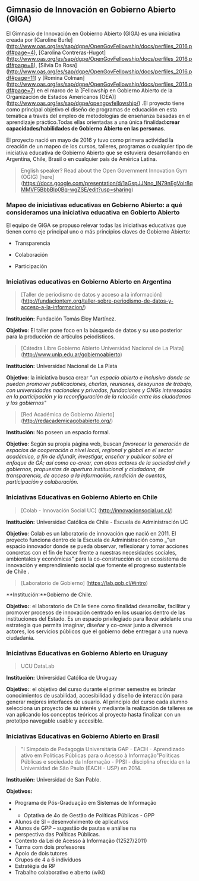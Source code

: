 ## Gimnasio de Innovación en Gobierno Abierto (GIGA)


El Gimnasio de Innovación en Gobierno Abierto (GIGA) es una iniciativa creada por [Caroline Burle] (http://www.oas.org/es/sap/dgpe/OpenGovFellowship/docs/perfiles_2016.pdf#page=4), [Carolina Contreras-Hugot] (http://www.oas.org/es/sap/dgpe/OpenGovFellowship/docs/perfiles_2016.pdf#page=8), [Silvia Da Rosa] (http://www.oas.org/es/sap/dgpe/OpenGovFellowship/docs/perfiles_2016.pdf#page=11) y [Romina Colman] (http://www.oas.org/es/sap/dgpe/OpenGovFellowship/docs/perfiles_2016.pdf#page=7) en el marco de la [Fellowship en Gobierno Abierto de la Organización de Estados Americanos (OEA)] (http://www.oas.org/es/sap/dgpe/opengovfellowship/) .El proyecto tiene como principal objetivo el diseño de programas de educación en esta temática  a través del empleo de metodologías de enseñanza basadas en el aprendizaje práctico.Todas ellas orientadas a una única finalidad:**crear capacidades/habilidades de Gobierno Abierto en las personas**.

El proyecto nació en mayo de 2016 y tuvo como primera actividad la creación de un mapeo de los cursos, talleres, programas o cualquier tipo de iniciativa educativa de Gobierno Abierto que se estuviera desarrollando en Argentina, Chile, Brasil o en cualquier país de América Latina.

> English speaker? Read about the Open Government Innovation Gym (OGIG) [here] (https://docs.google.com/presentation/d/1aGspJJNno_lN79nEgVolr8qMMVF5BbbBlp0Bq-wgZSE/edit?usp=sharing)

### Mapeo de iniciativas educativas en Gobierno Abierto: a qué consideramos una iniciativa educativa en Gobierto Abierto


El equipo de GIGA se propuso relevar todas las iniciativas educativas que tienen como eje principal uno o más principios claves de Gobierno Abierto:

* Transparencia


* Colaboración


* Participación


### Iniciativas educativas en Gobierno Abierto en Argentina


> [Taller de periodismo de datos y acceso a la información] (http://fundaciontem.org/taller-sobre-periodismo-de-datos-y-acceso-a-la-informacion/)

**Institución:** Fundación Tomás Eloy Martínez.

**Objetivo**: El taller pone foco en la búsqueda de datos y su uso posterior para la producción de artículos peiodísticos.



>  [Cátedra Libre Gobierno Abierto Universidad Nacional de La Plata] (http://www.unlp.edu.ar/gobiernoabierto)

**Institución:** Universidad Nacional de La Plata

**Objetivo**: la iniciativa busca crear _"un espacio abierto e inclusivo donde se puedan promover publicaciones, charlas, reuniones, desayunos de trabajo, con universidades nacionales y privadas, fundaciones y ONGs interesadas en la participación y la reconfiguración de la relación entre los ciudadanos y los gobiernos"_


> [Red Académica de Gobierno Abierto] (http://redacademicagobabierto.org/)


**Institución:** No poseen un espacio formal.


**Objetivo**: Según su propia página web, buscan _favorecer la generación de espacios de cooperación a nivel local, regional y global en el sector académico, a fin de difundir, investigar, enseñar y publicar sobre el enfoque de GA; así como co-crear, con otros actores de la sociedad civil y gobiernos, propuestas de apertura institucional y ciudadana, de transparencia, de acceso a la información, rendición de cuentas, participación y colaboración._



### Iniciativas Educativas en Gobierno Abierto en Chile



> [Colab - Innovación Social UC] (http://innovacionsocial.uc.cl/)

**Institución:** Universidad Católica de Chile - Escuela de Administración UC


**Objetivo**: Colab es un laboratorio de innovación que nació en 2011. El proyecto funciona dentro de la Escuela de Administración como _"un espacio innovador donde se pueda observar, reflexionar y tomar acciones concretas con el fin de hacer frente a nuestras necesidades sociales, ambientales y económicas" para la co-construcción de un ecosistema de innovación y emprendimiento social que fomente el progreso sustentable de Chile .



> [Laboratorio de Gobierno] (https://lab.gob.cl/#intro)

**Institución:**Gobierno de Chile.


**Objetivo:**: el laboratorio de Chile tiene como finalidad desarrollar, facilitar y promover procesos de innovación centrado en los usuarios dentro de las instituciones del Estado.
Es un espacio privilegiado para llevar adelante una estrategia que permita imaginar, diseñar y co-crear junto a diversos actores, los servicios públicos que el gobierno debe entregar a una nueva ciudadanía. 



### Iniciativas Educativas en Gobierno Abierto en Uruguay


> UCU DataLab

**Institución:** Universidad Católica de Uruguay


**Objetivo:**: el objetivo del curso durante el primer semestre es brindar conocimientos de usabilidad, accesibilidad y diseño de interacción para generar mejores interfaces de usuario. Al principio del curso cada alumno selecciona un proyecto de su interés y mediante la realización de talleres se van aplicando los conceptos teóricos al proyecto hasta finalizar con un prototipo navegable usable y accesible. 


### Iniciativas Educativas en Gobierno Abierto en Brasil



 > "I Simpósio de Pedagogia Universitária GAP - EACH - Aprendizado ativo em Políticas Públicas para o Acesso à Informação"Políticas Públicas e sociedade da Informação - PPSI - disciplina ofrecida en la Universidad de São Paulo (EACH - USP) en 2014.

**Institución:** Universidad de San Pablo.


**Objetivos:**

* Programa de Pós-Graduação em Sistemas de Informação
* + Optativa de 4o de Gestão de Políticas Públicas - GPP
* Alunos de SI – desenvolvimento de aplicativos
* Alunos de GPP – sugestão de pautas e análise na
* perspectiva das Políticas Públicas.
* Contexto da Lei de Acesso à Informação (12527/2011)
* Turma com dois professores
* Apoio de dois tutores
* Grupos de 4 a 6 indivíduos
* Estratégia de RP
* Trabalho colaborativo e aberto (wiki)






